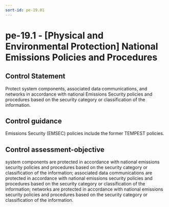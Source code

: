 ```yaml
---
sort-id: pe-19.01
---
```


# pe-19.1 - \[Physical and Environmental Protection\] National Emissions Policies and Procedures

## Control Statement

Protect system components, associated data communications, and networks in accordance with national Emissions Security policies and procedures based on the security category or classification of the information.

## Control guidance

Emissions Security (EMSEC) policies include the former TEMPEST policies.

## Control assessment-objective

system components are protected in accordance with national emissions security policies and procedures based on the security category or classification of the information;
associated data communications are protected in accordance with national emissions security policies and procedures based on the security category or classification of the information;
networks are protected in accordance with national emissions security policies and procedures based on the security category or classification of the information.

